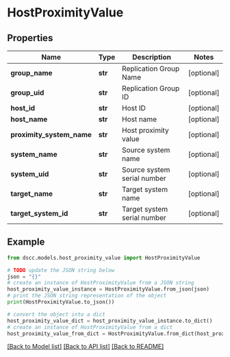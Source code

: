 # HostProximityValue


## Properties

Name | Type | Description | Notes
------------ | ------------- | ------------- | -------------
**group_name** | **str** | Replication Group Name | [optional] 
**group_uid** | **str** | Replication Group ID | [optional] 
**host_id** | **str** | Host ID | [optional] 
**host_name** | **str** | Host name | [optional] 
**proximity_system_name** | **str** | Host proximity value | [optional] 
**system_name** | **str** | Source system name | [optional] 
**system_uid** | **str** | Source system serial number | [optional] 
**target_name** | **str** | Target system name | [optional] 
**target_system_id** | **str** | Target system serial number | [optional] 

## Example

```python
from dscc.models.host_proximity_value import HostProximityValue

# TODO update the JSON string below
json = "{}"
# create an instance of HostProximityValue from a JSON string
host_proximity_value_instance = HostProximityValue.from_json(json)
# print the JSON string representation of the object
print(HostProximityValue.to_json())

# convert the object into a dict
host_proximity_value_dict = host_proximity_value_instance.to_dict()
# create an instance of HostProximityValue from a dict
host_proximity_value_from_dict = HostProximityValue.from_dict(host_proximity_value_dict)
```
[[Back to Model list]](../README.md#documentation-for-models) [[Back to API list]](../README.md#documentation-for-api-endpoints) [[Back to README]](../README.md)


